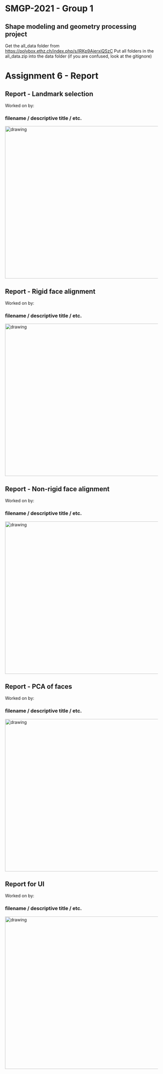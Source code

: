 # SMGP-2021 - Group 1
## Shape modeling and geometry processing project

Get the all_data folder from https://polybox.ethz.ch/index.php/s/lRKp9AjerxiQSzC
Put all folders in the all_data.zip into the data folder (if you are confused, look at the gitignore)

# Assignment 6 - Report

## Report - Landmark selection
Worked on by:

### filename / descriptive title / etc.
<img src="results/.png" alt="drawing" height="500" width="1000" />

## Report - Rigid face alignment
Worked on by:

### filename / descriptive title / etc.
<img src="results/.png" alt="drawing" height="500" width="1000" />

## Report - Non-rigid face alignment
Worked on by:

### filename / descriptive title / etc.
<img src="results/.png" alt="drawing" height="500" width="1000" />

## Report - PCA of faces
Worked on by:

### filename / descriptive title / etc.
<img src="results/.png" alt="drawing" height="500" width="1000" />

## Report for UI
Worked on by:

### filename / descriptive title / etc.
<img src="results/.png" alt="drawing" height="500" width="1000" />
